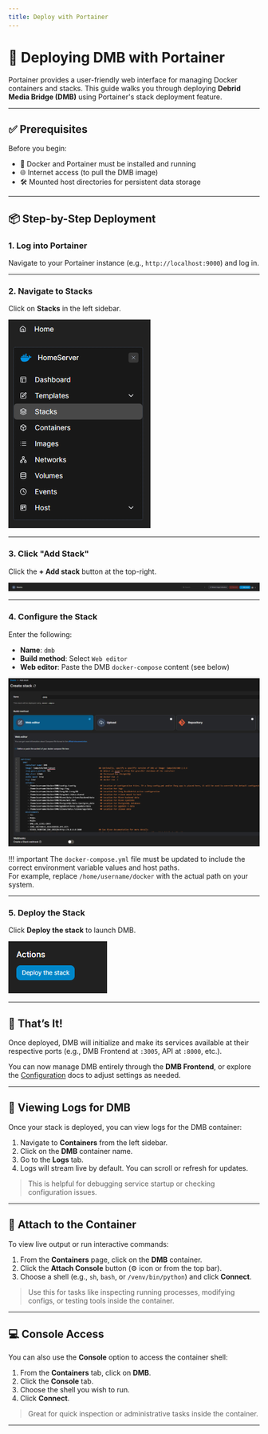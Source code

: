 ```yaml
---
title: Deploy with Portainer
---
```


# 🚢 Deploying DMB with Portainer

Portainer provides a user-friendly web interface for managing Docker containers and stacks. This guide walks you through deploying **Debrid Media Bridge (DMB)** using Portainer's stack deployment feature.

---

## ✅ Prerequisites

Before you begin:

- 🐳 Docker and Portainer must be installed and running
- 🌐 Internet access (to pull the DMB image)
- 🛠️ Mounted host directories for persistent data storage

---

## 📦 Step-by-Step Deployment

### 1. Log into Portainer

Navigate to your Portainer instance (e.g., `http://localhost:9000`) and log in.

---

### 2. Navigate to Stacks

Click on **Stacks** in the left sidebar.

![Stacks Sidebar](../assets/images/portainer/stacks.PNG)

---

### 3. Click "Add Stack"

Click the **+ Add stack** button at the top-right.

![Add Stack](../assets/images/portainer/add_stack.PNG)

---

### 4. Configure the Stack

Enter the following:

- **Name**: `dmb`
- **Build method**: Select `Web editor`
- **Web editor**: Paste the DMB `docker-compose` content (see below)

![Create Stack](../assets/images/portainer/create_stack.PNG)

!!! important
    The `docker-compose.yml` file must be updated to include the correct environment variable values and host paths.  
    For example, replace `/home/username/docker` with the actual path on your system.


---

### 5. Deploy the Stack

Click **Deploy the stack** to launch DMB.

![Deploy the Stack](../assets/images/portainer/deploy_the_stack.PNG)

---

## 🎉 That’s It!

Once deployed, DMB will initialize and make its services available at their respective ports (e.g., DMB Frontend at `:3005`, API at `:8000`, etc.).

You can now manage DMB entirely through the **DMB Frontend**, or explore the [Configuration](../configuration/configuration.md) docs to adjust settings as needed.

---

## 📄 Viewing Logs for DMB

Once your stack is deployed, you can view logs for the DMB container:

1. Navigate to **Containers** from the left sidebar.
2. Click on the **DMB** container name.
3. Go to the **Logs** tab.
4. Logs will stream live by default. You can scroll or refresh for updates.

> This is helpful for debugging service startup or checking configuration issues.

---

## 🔗 Attach to the Container

To view live output or run interactive commands:

1. From the **Containers** page, click on the **DMB** container.
2. Click the **Attach Console** button (⚙️ icon or from the top bar).
3. Choose a shell (e.g., `sh`, `bash`, or `/venv/bin/python`) and click **Connect**.

> Use this for tasks like inspecting running processes, modifying configs, or testing tools inside the container.

---

## 💻 Console Access

You can also use the **Console** option to access the container shell:

1. From the **Containers** tab, click on **DMB**.
2. Click the **Console** tab.
3. Choose the shell you wish to run.
4. Click **Connect**.

> Great for quick inspection or administrative tasks inside the container.

---